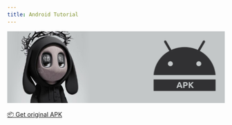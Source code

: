 ```yaml
---
title: Android Tutorial
---
```


<!-- <a href="/tutorials/android/magisk">
    <img src="https://raw.githubusercontent.com/sudogodx/sudogodx/refs/heads/main/image/provider/magisk.png" class="mt-1 mb-0">
    <p class="mt-1 mb-1 title text-end">Root android by magisk</p>
</a> -->
<a href="/tutorials/android/apk">
    <img src="https://raw.githubusercontent.com/sudogodx/sudogodx/refs/heads/main/image/provider/apk.png" class="mt-1 mb-0">
    <p class="mt-1 mb-1 title text-end">📦 Get original APK</p>
</a>